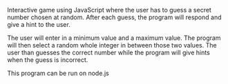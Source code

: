 Interactive game using JavaScript where the user has to guess a secret number
chosen at random. After each guess, the program will respond and give a hint
to the user.

The user will enter in a minimum value and a maximum value. The program will then
select a random whole integer in between those two values. The user than guesses
the correct number while the program will give hints when the guess is incorrect.

This program can be run on node.js
